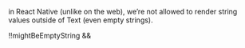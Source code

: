 in React Native (unlike on the web), we’re not allowed to render
string values outside of Text (even empty strings).

!!mightBeEmptyString && <Component />
